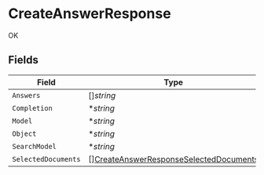 # CreateAnswerResponse

OK


## Fields

| Field                                                                                                   | Type                                                                                                    | Required                                                                                                | Description                                                                                             |
| ------------------------------------------------------------------------------------------------------- | ------------------------------------------------------------------------------------------------------- | ------------------------------------------------------------------------------------------------------- | ------------------------------------------------------------------------------------------------------- |
| `Answers`                                                                                               | []*string*                                                                                              | :heavy_minus_sign:                                                                                      | N/A                                                                                                     |
| `Completion`                                                                                            | **string*                                                                                               | :heavy_minus_sign:                                                                                      | N/A                                                                                                     |
| `Model`                                                                                                 | **string*                                                                                               | :heavy_minus_sign:                                                                                      | N/A                                                                                                     |
| `Object`                                                                                                | **string*                                                                                               | :heavy_minus_sign:                                                                                      | N/A                                                                                                     |
| `SearchModel`                                                                                           | **string*                                                                                               | :heavy_minus_sign:                                                                                      | N/A                                                                                                     |
| `SelectedDocuments`                                                                                     | [][CreateAnswerResponseSelectedDocuments](../../models/shared/createanswerresponseselecteddocuments.md) | :heavy_minus_sign:                                                                                      | N/A                                                                                                     |